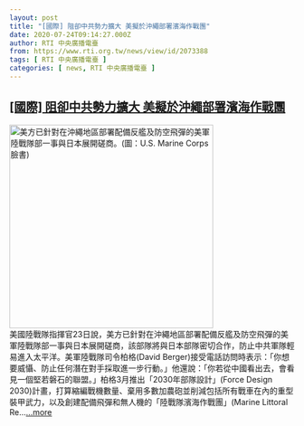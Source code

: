 ```yaml
---
layout: post
title: "[國際] 阻卻中共勢力擴大 美擬於沖繩部署濱海作戰團"
date: 2020-07-24T09:14:27.000Z
author: RTI 中央廣播電臺
from: https://www.rti.org.tw/news/view/id/2073388
tags: [ RTI 中央廣播電臺 ]
categories: [ news, RTI 中央廣播電臺 ]
---
```

<!--1595582067000-->
[[國際] 阻卻中共勢力擴大 美擬於沖繩部署濱海作戰團](https://www.rti.org.tw/news/view/id/2073388)
------

<div>
<img src="https://static.rti.org.tw/assets/thumbnails/2020/07/24/c064e87ac7ebd17f524d875540e374c1.jpg" width="360" alt="美方已針對在沖繩地區部署配備反艦及防空飛彈的美軍陸戰隊部一事與日本展開磋商。(圖：U.S. Marine Corps臉書)" title="美方已針對在沖繩地區部署配備反艦及防空飛彈的美軍陸戰隊部一事與日本展開磋商。(圖：U.S. Marine Corps臉書)"><br>美國陸戰隊指揮官23日說，美方已針對在沖繩地區部署配備反艦及防空飛彈的美軍陸戰隊部一事與日本展開磋商，該部隊將與日本部隊密切合作，防止中共軍隊輕易進入太平洋。美軍陸戰隊司令柏格(David Berger)接受電話訪問時表示：「你想要威懾、防止任何潛在對手採取進一步行動。」他還說：「你若從中國看出去，會看見一個堅若磐石的聯盟。」柏格3月推出「2030年部隊設計」(Force Design 2030)計畫，打算縮編戰機數量、棄用多數加農砲並削減包括所有戰車在內的重型裝甲武力，以及創建配備飛彈和無人機的「陸戰隊濱海作戰團」(Marine Littoral Re...<a target="_blank" href="https://www.rti.org.tw/news/view/id/2073388">...more</a>
</div>
